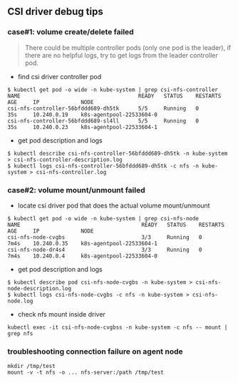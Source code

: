 ## CSI driver debug tips

### case#1: volume create/delete failed
> There could be multiple controller pods (only one pod is the leader), if there are no helpful logs, try to get logs from the leader controller pod.
 - find csi driver controller pod
```console
$ kubectl get pod -o wide -n kube-system | grep csi-nfs-controller
NAME                                     READY   STATUS    RESTARTS   AGE     IP             NODE
csi-nfs-controller-56bfddd689-dh5tk      5/5     Running   0          35s     10.240.0.19    k8s-agentpool-22533604-0
csi-nfs-controller-56bfddd689-sl4ll      5/5     Running   0          35s     10.240.0.23    k8s-agentpool-22533604-1
```
 - get pod description and logs
```console
$ kubectl describe csi-nfs-controller-56bfddd689-dh5tk -n kube-system > csi-nfs-controller-description.log
$ kubectl logs csi-nfs-controller-56bfddd689-dh5tk -c nfs -n kube-system > csi-nfs-controller.log
```

### case#2: volume mount/unmount failed
 - locate csi driver pod that does the actual volume mount/unmount

```console
$ kubectl get pod -o wide -n kube-system | grep csi-nfs-node
NAME                                      READY   STATUS    RESTARTS   AGE     IP             NODE
csi-nfs-node-cvgbs                        3/3     Running   0          7m4s    10.240.0.35    k8s-agentpool-22533604-1
csi-nfs-node-dr4s4                        3/3     Running   0          7m4s    10.240.0.4     k8s-agentpool-22533604-0
```

 - get pod description and logs
```console
$ kubectl describe pod csi-nfs-node-cvgbs -n kube-system > csi-nfs-node-description.log
$ kubectl logs csi-nfs-node-cvgbs -c nfs -n kube-system > csi-nfs-node.log
```

 - check nfs mount inside driver
```console
kubectl exec -it csi-nfs-node-cvgbss -n kube-system -c nfs -- mount | grep nfs
```

### troubleshooting connection failure on agent node
```console
mkdir /tmp/test
mount -v -t nfs -o ... nfs-server:/path /tmp/test
```
